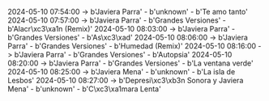 2024-05-10 07:54:00 -> b'Javiera Parra' - b'unknown' - b'Te amo tanto'
2024-05-10 07:57:00 -> b'Javiera Parra' - b'Grandes Versiones' - b'Alacr\xc3\xa1n (Remix)'
2024-05-10 08:03:00 -> b'Javiera Parra' - b'Grandes Versiones' - b'As\xc3\xad'
2024-05-10 08:06:00 -> b'Javiera Parra' - b'Grandes Versiones' - b'Humedad (Remix)'
2024-05-10 08:16:00 -> b'Javiera Parra' - b'Grandes Versiones' - b'Autopsia'
2024-05-10 08:20:00 -> b'Javiera Parra' - b'Grandes Versiones' - b'La ventana verde'
2024-05-10 08:25:00 -> b'Javiera Mena' - b'unknown' - b'La isla de Lesbos'
2024-05-10 08:27:00 -> b'Depresi\xc3\xb3n Sonora y Javiera Mena' - b'unknown' - b'C\xc3\xa1mara Lenta'
